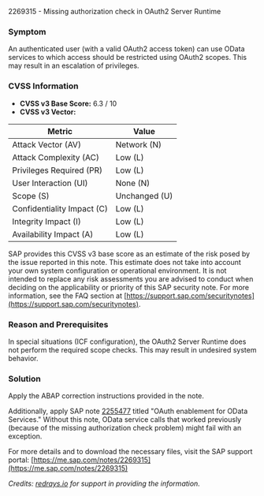 2269315 - Missing authorization check in OAuth2 Server Runtime

### Symptom

An authenticated user (with a valid OAuth2 access token) can use OData services to which access should be restricted using OAuth2 scopes. This may result in an escalation of privileges.

### CVSS Information

- **CVSS v3 Base Score:** 6.3 / 10
- **CVSS v3 Vector:**

| Metric                  | Value            |
|-------------------------|------------------|
| Attack Vector (AV)      | Network (N)      |
| Attack Complexity (AC)  | Low (L)          |
| Privileges Required (PR)| Low (L)          |
| User Interaction (UI)   | None (N)         |
| Scope (S)               | Unchanged (U)    |
| Confidentiality Impact (C)| Low (L)        |
| Integrity Impact (I)    | Low (L)          |
| Availability Impact (A) | Low (L)          |

SAP provides this CVSS v3 base score as an estimate of the risk posed by the issue reported in this note. This estimate does not take into account your own system configuration or operational environment. It is not intended to replace any risk assessments you are advised to conduct when deciding on the applicability or priority of this SAP security note. For more information, see the FAQ section at [https://support.sap.com/securitynotes](https://support.sap.com/securitynotes).

### Reason and Prerequisites

In special situations (ICF configuration), the OAuth2 Server Runtime does not perform the required scope checks. This may result in undesired system behavior.

### Solution

Apply the ABAP correction instructions provided in the note.

Additionally, apply SAP note [2255477](https://me.sap.com/notes/2255477) titled "OAuth enablement for OData Services." Without this note, OData service calls that worked previously (because of the missing authorization check problem) might fail with an exception.

For more details and to download the necessary files, visit the SAP support portal: [https://me.sap.com/notes/2269315](https://me.sap.com/notes/2269315)

*Credits: [redrays.io](https://redrays.io) for support in providing the information.*